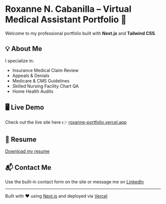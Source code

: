 # Roxanne N. Cabanilla – Virtual Medical Assistant Portfolio 💼

Welcome to my professional portfolio built with **Next.js** and **Tailwind CSS**.

## 💡 About Me
I specialize in:
- Insurance Medical Claim Review
- Appeals & Denials
- Medicare & CMS Guidelines
- Skilled Nursing Facility Chart QA
- Home Health Audits

## 🖥️ Live Demo
Check out the live site here 👉 [roxanne-portfolio.vercel.app](https://roxanne-portfolio.vercel.app)

## 📄 Resume
[Download my resume](https://roxanne-portfolio.vercel.app/Roxanne_Cabanilla_Resume_Updated.pdf)

## 📬 Contact Me
Use the built-in contact form on the site or message me on [LinkedIn](https://www.linkedin.com)

---

Built with ❤️ using [Next.js](https://nextjs.org/) and deployed via [Vercel](https://vercel.com/)
